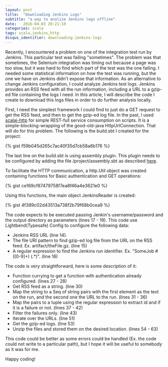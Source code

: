 ```yaml
---
layout: post
title:  "Downloading Jenkins Logs"
subtitle: "a way to analize Jenkins logs offline"
date:   2016-04-03 20:21:10
categories: scala
tags: scala,jenkins,http
disqus_identifier: downloading-jenkins-logs
---
```

Recently, I encountered a problem on one of the integration test run by Jenkins. This particular test was failing "sometimes". The problem was that sometimes, the Selenium integration was timing out because a page was too slow, but it was hard to find which part of the test was the one failing.  I needed some statistical information on how the test was running, but the one we have on Jenkins didn't expose that information. As an alternative to change Jenkins configuration, I could analyze Jenkins test logs. Jenkins provides an RSS feed with all the run information, including a URL to a gzip-ed file containing the logs I need. In this article, I will describe the code I create to download this logs files in order to do further analysis locally.

First, I need the simplest framework I could find to just do a GET request to get the RSS feed, and then to get the gzip-ed log file. In the past, I used [scalaj-http](https://github.com/scalaj/scalaj-http) for simple REST-full service consumption on scripts. It is a simple-blocking-wrapping of the good-old-java HttpUrlConnection. That will do for this problem. The following is the build.sbt I created for the project:

{% gist f59b045d265c7ac40f35d7cb58a6b176 %}

The last line on the build.sbt is using assembly plugin. This plugin needs to be configured by adding the file /project/assembly.sbt as described [here](https://github.com/sbt/sbt-assembly).

To facilitate the HTTP communication, a http.Util object was created containing functions for Basic authentication and GET operations:

{% gist ce169cf87479758f7ea8f46a4e3621e0 %}

Using this functions, the main object JenkinsReader is created:

{% gist 4f389c02d43513a738f2b79f68b0cea9 %}

The code expects to be executed passing Jenkin's username/password and the output directory as parameters (lines 17 - 19). This code use Lightbend(Typesafe) Config to configure the following data:

- Jenkins RSS URL (line 14).
- The file URI pattern to find gzip-ed log file from the URL on the RSS feed. Ex. artifact/theFile.gz. (line 15)
- A regular expression to find the Jenkins run identifier. Ex. "SomeJob #([0-9]+) (.*)". (line 16)

The code is very straightforward, here is some description of it:

- Function currying to get a function with authentication already configured. (lines 27 - 28)
- Get RSS feed as a string. (line 30)
- Map the string to a Seq of string pairs with the first element as the text on the run, and the second one the URL to the run. (lines 31 - 36)
- Map the pairs to a tuple using the regular expression to extract id and if it is a failure or not. (lines 37 - 42)
- Filter the failures only. (line 43)
- Iterate over the URLs. (line 51)
- Get the gzip-ed logs. (line 53)
- Unzip the files and stored them on the desired location. (lines 54 - 63)

This code could be better as some errors could be handled (Ex. the code could not write to a particular path), but I hope it will be useful to somebody as it was for me. 

Happy coding!